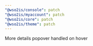 ```yaml
---
"@wso2is/console": patch
"@wso2is/myaccount": patch
"@wso2is/core": patch
"@wso2is/theme": patch
---
```


More details popover handled on hover
